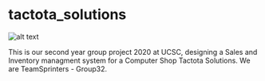 # tactota_solutions
![alt text](https://github.com/demo-project-01/tactota_solutions/public/images/logo-s.jpeg?raw=true)

This is our second year group project 2020 at UCSC, designing a Sales and Inventory managment system for a Computer Shop Tactota Solutions.
We are TeamSprinters - Group32.
